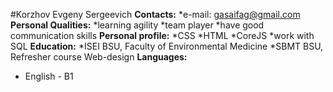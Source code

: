 #Korzhov Evgeny Sergeevich
**Contacts:** 
*e-mail: gasaifag@gmail.com
**Personal Qualities:**
*learning agility
*team player
*have good communication skills
**Personal profile:**
*CSS
*HTML
*CoreJS
*work with SQL
**Education:**
*ISEI BSU, Faculty of Environmental Medicine
*SBMT BSU, Refresher course Web-design
**Languages:**
* English - B1
